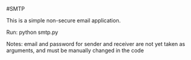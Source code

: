 #SMTP

This is a simple non-secure email application.

Run:
python smtp.py


Notes:
email and password for sender and receiver are not yet taken as arguments, and must be manually changed in the code
